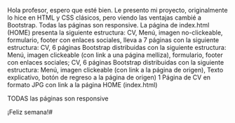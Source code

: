 Hola profesor, espero que esté bien. Le presento mi proyecto, originalmente lo hice en
HTML y CSS clásicos, pero viendo las ventajas cambié a Bootstrap. Todas las páginas son
responsive. La página de index.html (HOME) presenta la siguiente estructura: 
CV, Menú, imagen no-clickeable, formulario, footer con enlaces sociales,
lleva a 7 páginas con la siguiente estructura:
CV, 6 páginas Bootstrap distribuidas con la siguiente estructura:
Menú, imagen clickeable (con link a una página melliza), formulario, footer con enlaces sociales;
CV, 6 páginas Bootstrap distribuidas con la siguiente estructura:
Menú, imagen clickeable (con link a la página de origen), Texto explicativo, botón de regreso a la página de origen)
1 Página de CV en formato JPG con link a la página HOME (index.html)

TODAS las páginas son responsive

¡Feliz semana!#

